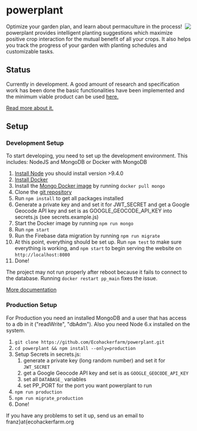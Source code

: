 # powerplant

<img style="float: right;" src="/dist/images/logo/logo_128.png">


Optimize your garden plan, and learn about permaculture in the process! powerplant provides intelligent planting suggestions which maximize positive crop interaction for the mutual benefit of all your crops. It also helps you track the progress of your garden with planting schedules and customizable tasks.

## Status

Currently in development. A good amount of research and specification work has been done the basic functionalities have been implemented and the minimum viable product can be used [here.](http://powerplant.ecohackerfarm.org/)

[Read more about it.](https://wiki.ecohackerfarm.org/powerplant:start)

## Setup

### Development Setup

To start developing, you need to set up the development environment. This includes:
NodeJS and MongoDB or Docker with MongoDB

1. [Install Node](https://nodejs.org/en/download/package-manager/) you should install version >9.4.0
2. [Install Docker](https://docs.docker.com/engine/installation)
3. Install the [Mongo Docker image](https://hub.docker.com/_/mongo/) by running `docker pull mongo`
4. Clone the [git repository](https://github.com/Ecohackerfarm/powerplant.git)
5. Run `npm install` to get all packages installed
6. Generate a private key and and set it for JWT_SECRET and get a Google Geocode API key and set is as GOOGLE_GEOCODE_API_KEY into secrets.js (see secrets.example.js)
7. Start the Docker image by running `npm run mongo`
8. Run `npm start`
9. Run the Firebase data migration by running `npm run migrate`
10. At this point, everything should be set up. Run `npm test` to make
    sure everything is working, and `npm start` to begin serving the
    website on `http://localhost:8080`
11. Done!

The project may not run properly after reboot because it fails to 
connect to the database. Running `docker restart pp_main` fixes the
issue.

[More documentation](https://ecohackerfarm.github.io/powerplant/)

### Production Setup

For Production you need an installed MongoDB and a user that has access to a db in it ("readWrite", "dbAdm").
Also you need Node 6.x installed on the system.

1. `git clone https://github.com/Ecohackerfarm/powerplant.git`
2. `cd powerplant && npm install --only=production`
3. Setup Secrets in secrets.js:
	1. generate a private key (long random number) and set it for `JWT_SECRET`
	2. get a Google Geocode API key and set is as `GOOGLE_GEOCODE_API_KEY`
	3. set all `DATABASE_` variables
	4. set PP_PORT for the port you want powerplant to run
4. `npm run production`
5. `npm run migrate_production`
6. Done!

If you have any problems to set it up, send us an email to franz}at{ecohackerfarm.org
